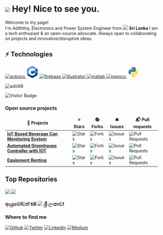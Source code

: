 <h1><img src="https://emojis.slackmojis.com/emojis/images/1531849430/4246/blob-sunglasses.gif?1531849430" width="30"/> Hey! Nice to see you.</h1>

<p>Welcome to my page! </br> I'm Adiththa, Electronics and Power System Engineer from <img src="https://cdn-icons-png.flaticon.com/512/11849/11849520.png" width="13"/> <b>Sri Lanka</b>
I am a tech enthusiast & an open-source advocate. Always open to collaborating on projects and innovative/disruptive ideas. 

## ⚡ Technologies

<p align="left"> <a href="https://www.arduino.cc/" target="_blank" rel="noreferrer"> <img src="https://cdn.worldvectorlogo.com/logos/arduino-1.svg" alt="arduino" width="40" height="40"/> </a> <a href="https://www.w3schools.com/cpp/" target="_blank" rel="noreferrer"> <img src="https://raw.githubusercontent.com/devicons/devicon/master/icons/cplusplus/cplusplus-original.svg" alt="cplusplus" width="40" height="40"/> </a> <a href="https://firebase.google.com/" target="_blank" rel="noreferrer"> <img src="https://www.vectorlogo.zone/logos/firebase/firebase-icon.svg" alt="firebase" width="40" height="40"/> </a> <a href="https://www.adobe.com/in/products/illustrator.html" target="_blank" rel="noreferrer"> <img src="https://www.vectorlogo.zone/logos/adobe_illustrator/adobe_illustrator-icon.svg" alt="illustrator" width="40" height="40"/> </a> <a href="https://www.mathworks.com/" target="_blank" rel="noreferrer"> <img src="https://upload.wikimedia.org/wikipedia/commons/2/21/Matlab_Logo.png" alt="matlab" width="40" height="40"/> </a> <a href="https://opencv.org/" target="_blank" rel="noreferrer"> <img src="https://www.vectorlogo.zone/logos/opencv/opencv-icon.svg" alt="opencv" width="40" height="40"/> </a> <a href="https://www.python.org" target="_blank" rel="noreferrer"> <img src="https://raw.githubusercontent.com/devicons/devicon/master/icons/python/python-original.svg" alt="python" width="40" height="40"/> </a> </p>

<p align="left"><img align="center" src="https://github-readme-stats.vercel.app/api?username=adiii98&show_icons=true&locale=en&layout=compact" alt="adiii98" /></p>

![Visitor Badge](https://visitor-badge.laobi.icu/badge?page_id=adiii98.adiii98)


<h3>Open source projects</h3>
<table>
  <thead align="center">
    <tr border: none;>
      <td><b>🎁 Projects</b></td>
      <td><b>⭐ Stars</b></td>
      <td><b>📚 Forks</b></td>
      <td><b>🛎 Issues</b></td>
      <td><b>📬 Pull requests</b></td>
    </tr>
  </thead>
  <tbody>
    <tr>
      <td><a href="https://github.com/adiii98/IoT-Based-Beverage-Can-Monitoring-System"><b>IoT Based Beverage Can Monitoring System</b></a></td>
      <td><img alt="Stars" src="https://img.shields.io/github/stars/adiii98/IoT-Based-Beverage-Can-Monitoring-System?style=flat-square&labelColor=343b41"/></td>
      <td><img alt="Forks" src="https://img.shields.io/github/forks/adiii98/IoT-Based-Beverage-Can-Monitoring-System?style=flat-square&labelColor=343b41"/></td>
      <td><img alt="Issues" src="https://img.shields.io/github/issues/adiii98/IoT-Based-Beverage-Can-Monitoring-System?style=flat-square&labelColor=343b41"/></td>
      <td><img alt="Pull Requests" src="https://img.shields.io/github/issues-pr/adiii98/IoT-Based-Beverage-Can-Monitoring-System?style=flat-square&labelColor=343b41"/></td>
    </tr>
	  <tr>
      <td><a href="https://github.com/adiii98/Automated-Greenhouse-Controller-with-IOT"><b>Automated Greenhouse Controller with IOT</b></a></td>
      <td><img alt="Stars" src="https://img.shields.io/github/stars/adiii98/Automated-Greenhouse-Controller-with-IOT?style=flat-square&labelColor=343b41"/></td>
      <td><img alt="Forks" src="https://img.shields.io/github/forks/adiii98/Automated-Greenhouse-Controller-with-IOT?style=flat-square&labelColor=343b41"/></td>
      <td><img alt="Issues" src="https://img.shields.io/github/issues/adiii98/Automated-Greenhouse-Controller-with-IOT?style=flat-square&labelColor=343b41"/></td>
      <td><img alt="Pull Requests" src="https://img.shields.io/github/issues-pr/adiii98/Automated-Greenhouse-Controller-with-IOT?style=flat-square&labelColor=343b41"/></td>
    </tr>
    <tr>
      <td><a href="https://github.com/adiii98/Equipment-Renting"><b>Equipment Renting</b></a></td>
      <td><img alt="Stars" src="https://img.shields.io/github/stars/adiii98/Equipment-Renting?style=flat-square&labelColor=343b41"/></td>
      <td><img alt="Forks" src="https://img.shields.io/github/forks/adiii98/Equipment-Renting?style=flat-square&labelColor=343b41"/></td>
      <td><img alt="Issues" src="https://img.shields.io/github/issues/adiii98/Equipment-Renting?style=flat-square&labelColor=343b41"/></td>
      <td><img alt="Pull Requests" src="https://img.shields.io/github/issues-pr/adiii98/Equipment-Renting?style=flat-square&labelColor=343b41"/></td>
    </tr>
  </tbody>
</table>


## Top Repositories

<a href="https://github.com/adiii98/IoT-Based-Beverage-Can-Monitoring-System">
  <img align="center" src="https://github-readme-stats.vercel.app/api/pin/?username=adiii98&repo=IoT-Based-Beverage-Can-Monitoring-System&theme=buefy" />
</a>
<a href="https://github.com/adiii98/Automated-Greenhouse-Controller-with-IOT">
  <img align="center" src="https://github-readme-stats.vercel.app/api/pin/?username=adiii98&repo=Automated-Greenhouse-Controller-with-IOT&theme=buefy" />
</a>

<h3>ආයුබෝවන් till <img src="https://cdn-icons-png.flaticon.com/512/11849/11849520.png" width="13"/> ශ්‍රී ලංකාව!</h3>

<h3>Where to find me</h3>
<p><a href="https://github.com/adiii98" target="_blank"><img alt="Github" src="https://img.shields.io/badge/GitHub-%2312100E.svg?&style=for-the-badge&logo=Github&logoColor=white" /></a> <a href="https://twitter.com/adiii98" target="_blank"><img alt="Twitter" src="https://img.shields.io/badge/twitter-%231DA1F2.svg?&style=for-the-badge&logo=twitter&logoColor=white" /></a> <a href="https://www.linkedin.com/in/adiii98" target="_blank"><img alt="LinkedIn" src="https://img.shields.io/badge/linkedin-%230077B5.svg?&style=for-the-badge&logo=linkedin&logoColor=white" /></a> <a href="https://medium.com/@adiii98" target="_blank"><img alt="Medium" src="https://img.shields.io/badge/medium-%2312100E.svg?&style=for-the-badge&logo=medium&logoColor=white" /></a>
</p>


